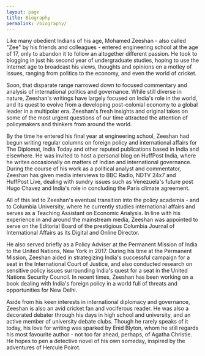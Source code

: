 ```yaml
---
layout: page
title: Biography
permalink: /biography/
---
```


Like many obedient Indians of his age, Mohamed Zeeshan - also called "Zee" by his friends and colleagues - entered engineering school at the age of 17, only to abandon it to follow an altogether different passion. He took to blogging in just his second year of undergraduate studies, hoping to use the internet age to broadcast his views, thoughts and opinions on a motley of issues, ranging from politics to the economy, and even the world of cricket.

Soon, that disparate range narrowed down to focused commentary and analysis of international politics and governance. While still diverse in nature, Zeeshan's writings have largely focused on India's role in the world, and its quest to evolve from a developing post-colonial economy to a global leader in a multipolar era. Zeeshan's fresh insights and original takes on some of the most urgent questions of our time attracted the attention of policymakers and thinkers from around the world.

By the time he entered his final year at engineering school, Zeeshan had begun writing regular columns on foreign policy and international affairs for The Diplomat, India Today and other reputed publications based in India and elsewhere. He was invited to host a personal blog on HuffPost India, where he writes occasionally on matters of Indian and international governance. During the course of his work as a political analyst and commentator, Zeeshan has given media interviews to BBC Radio, NDTV 24x7 and HuffPost Live, dealing with sundry issues such as Venezuela's future post Hugo Chavez and India's role in concluding the Paris climate agreement.

All of this led to Zeeshan's eventual transition into the policy academia - and to Columbia University, where he currently studies international affairs and serves as a Teaching Assistant on Economic Analysis. In line with his experience in and around the mainstream media, Zeeshan was appointed to serve on the Editorial Board of the prestigious Columbia Journal of International Affairs as its Digital and Online Director.

He also served briefly as a Policy Adviser at the Permanent Mission of India to the United Nations, New York in 2017. During his time at the Permanent Mission, Zeeshan aided in strategizing India's successful campaign for a seat in the International Court of Justice, and also conducted research on sensitive policy issues surrounding India's quest for a seat in the United Nations Security Council. In recent times, Zeeshan has been working on a book dealing with India's foreign policy in a world full of threats and opportunities for New Delhi.

Aside from his keen interests in international diplomacy and governance, Zeeshan is also an avid cricket fan and vociferous reader. He was also a decorated debater through his days in high school and university, and an active member of university debate clubs. Though he rarely speaks of it today, his love for writing was sparked by Enid Blyton, whom he still regards his most favourite author - not too far ahead, perhaps, of Agatha Christie. He hopes to pen a detective novel of his own someday, inspired by the adventures of Hercule Poirot.
